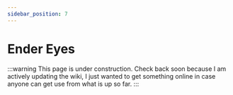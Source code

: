 ```yaml
---
sidebar_position: 7
---
```


# Ender Eyes

:::warning
This page is under construction. Check back soon because I am actively updating the wiki, I just wanted to get something online in case anyone can get use from what is up so far.
:::
